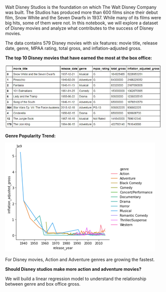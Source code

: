 Walt Disney Studios is the foundation on which The Walt Disney Company was built. The Studios has produced more than 600 films since their debut film, Snow White and the Seven Dwarfs in 1937. While many of its films were big hits, some of them were not. In this notebook, we will explore a dataset of Disney movies and analyze what contributes to the success of Disney movies.

The data contains 579 Disney movies with six features: movie title, release date, genre, MPAA rating, total gross, and inflation-adjusted gross.

**The top 10 Disney movies that have earned the most at the box office:**

![](docs/top10.JPG)


**Genre Popularity Trend:**

![](docs/GenrePopularityTrend.JPG)

For Disney movies, Action and Adventure genres are growing the fastest. 


**Should Disney studios make more action and adventure movies?**

We will build a linear regression model to understand the relationship between genre and box office gross.
